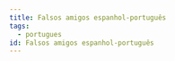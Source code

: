 ```yaml
---
title: Falsos amigos espanhol-português
tags:
  - portugues
id: Falsos amigos espanhol-português
---
```


